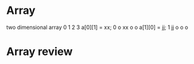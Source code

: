 # Array
two dimensional array
                                  0  1  2  3
a[0][1] = xx;                 0   o  xx o  o
a[1][0] = jj;                 1   jj o  o  o   

# Array review

